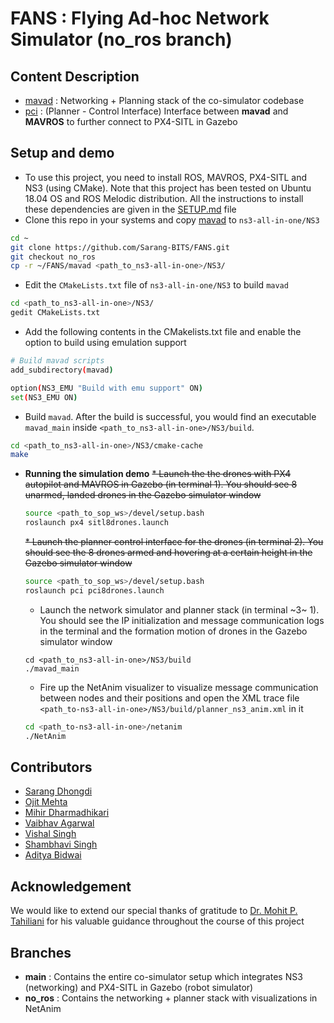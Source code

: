 # FANS : Flying Ad-hoc Network Simulator (no_ros branch)

## Content Description
* [mavad](https://github.com/Sarang-BITS/airborne_networks/tree/main/mavad) : Networking + Planning stack of the co-simulator codebase
* [pci](https://github.com/Sarang-BITS/airborne_networks/tree/main/pci) : (Planner - Control Interface) Interface between **mavad** and **MAVROS** to further connect to PX4-SITL in Gazebo


## Setup and demo
* To use this project, you need to install ROS, MAVROS, PX4-SITL and NS3 (using CMake). Note that this project has been tested on Ubuntu 18.04 OS and ROS Melodic distribution. All the instructions to install these dependencies are given in the [SETUP.md](https://github.com/Sarang-BITS/airborne_networks/blob/main/SETUP.md) file
* Clone this repo in your systems and copy [mavad](https://github.com/Sarang-BITS/FANS/tree/main/mavad) to `ns3-all-in-one/NS3`
```bash
cd ~
git clone https://github.com/Sarang-BITS/FANS.git
git checkout no_ros
cp -r ~/FANS/mavad <path_to_ns3-all-in-one>/NS3/
```
* Edit the `CMakeLists.txt` file of `ns3-all-in-one/NS3` to build `mavad`
```bash
cd <path_to_ns3-all-in-one>/NS3/
gedit CMakeLists.txt 
```
* Add the following contents in the CMakelists.txt file and enable the option to build using emulation support
```bash
# Build mavad scripts
add_subdirectory(mavad)

option(NS3_EMU "Build with emu support" ON)
set(NS3_EMU ON)
```
* Build `mavad`. After the build is successful, you would find an executable `mavad_main` inside `<path_to_ns3-all-in-one>/NS3/build`.
```bash
cd <path_to_ns3-all-in-one>/NS3/cmake-cache
make
```
* **Running the simulation demo**
    ~~* Launch the the drones with PX4 autopilot and MAVROS in Gazebo (in terminal 1). You should see 8 unarmed, landed drones in the Gazebo simulator window~~
    ```bash
    source <path_to_sop_ws>/devel/setup.bash
    roslaunch px4 sitl8drones.launch
    ```
    ~~* Launch the planner control interface for the drones (in terminal 2). You should see the 8 drones armed and hovering at a certain height in the Gazebo simulator window~~
    ```bash
    source <path_to_sop_ws>/devel/setup.bash
    roslaunch pci pci8drones.launch
    ```
    * Launch the network simulator and planner stack (in terminal ~3~ 1). You should see the IP initialization and message communication logs in the terminal and the formation motion of drones in the Gazebo simulator window
    ```
    cd <path_to_ns3-all-in-one>/NS3/build
    ./mavad_main
    ```
    * Fire up the NetAnim visualizer to visualize message communication between nodes and their positions and open the XML trace file `<path_to-ns3-all-in-one>/NS3/build/planner_ns3_anim.xml` in it
    ```bash
    cd <path_to-ns3-all-in-one>/netanim
    ./NetAnim
    ```


## Contributors
* [Sarang Dhongdi](https://github.com/Sarang-BITS)
* [Ojit Mehta](https://github.com/ojitmehta123)
* [Mihir Dharmadhikari](https://github.com/MihirDharmadhikari)
* [Vaibhav Agarwal](https://www.github.com/agvab0811)
* [Vishal Singh](https://www.github.com/vishalbhsc)
* [Shambhavi Singh](https://www.github.com/28shambhavi)
* [Aditya Bidwai](https://www.github.com/adbidwai)


## Acknowledgement
We would like to extend our special thanks of gratitude to [Dr. Mohit P. Tahiliani](https://github.com/mohittahiliani) for his valuable guidance throughout the course of this project


## Branches
* **main** : Contains the entire co-simulator setup which integrates NS3 (networking) and PX4-SITL in Gazebo (robot simulator)
* **no_ros** : Contains the networking + planner stack with visualizations in NetAnim
